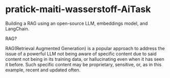 # pratick-maiti-wasserstoff-AiTask
 Building a RAG using an open-source LLM, embeddings model, and LangChain.

 RAG?
 
 RAG(Retrieval Augmented Generation) is a popular approach to address the issue of a powerful LLM not being aware of specific content due to said content not being in its training data, or hallucinating even when it has seen it before. Such specific content may be proprietary, sensitive, or, as in this example, recent and updated often.
